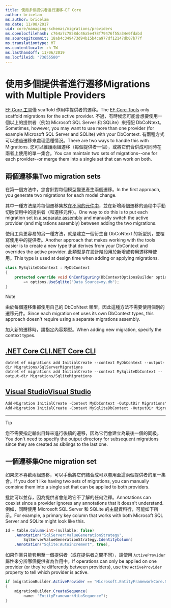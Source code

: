 ```yaml
---
title: 使用多個提供者進行遷移-EF Core
author: bricelam
ms.author: bricelam
ms.date: 11/08/2017
uid: core/managing-schemas/migrations/providers
ms.openlocfilehash: c764a7c7858dc46a5e478f79476f55a34e0fdabd
ms.sourcegitcommit: 18ab4c349473d94b15b4ca977df12147db07b77f
ms.translationtype: MT
ms.contentlocale: zh-TW
ms.lasthandoff: 11/06/2019
ms.locfileid: "73655580"
---
```

# <a name="migrations-with-multiple-providers"></a><span data-ttu-id="38066-102">使用多個提供者進行遷移</span><span class="sxs-lookup"><span data-stu-id="38066-102">Migrations with Multiple Providers</span></span>

<span data-ttu-id="38066-103">[EF Core 工具][1]僅 scaffold 作用中提供者的遷移。</span><span class="sxs-lookup"><span data-stu-id="38066-103">The [EF Core Tools][1] only scaffold migrations for the active provider.</span></span> <span data-ttu-id="38066-104">不過，有時候您可能會想要使用一個以上的提供者（例如 Microsoft SQL Server 和 SQLite）來搭配 DbCoNtext。</span><span class="sxs-lookup"><span data-stu-id="38066-104">Sometimes, however, you may want to use more than one provider (for example Microsoft SQL Server and SQLite) with your DbContext.</span></span> <span data-ttu-id="38066-105">有兩種方式可以透過遷移來處理這種情況。</span><span class="sxs-lookup"><span data-stu-id="38066-105">There are two ways to handle this with Migrations.</span></span> <span data-ttu-id="38066-106">您可以維護兩組遷移（每個提供者一個），或將它們合併成可同時在兩者上使用的單一集合。</span><span class="sxs-lookup"><span data-stu-id="38066-106">You can maintain two sets of migrations--one for each provider--or merge them into a single set that can work on both.</span></span>

## <a name="two-migration-sets"></a><span data-ttu-id="38066-107">兩個遷移集</span><span class="sxs-lookup"><span data-stu-id="38066-107">Two migration sets</span></span>

<span data-ttu-id="38066-108">在第一個方法中，您會針對每個模型變更產生兩個遷移。</span><span class="sxs-lookup"><span data-stu-id="38066-108">In the first approach, you generate two migrations for each model change.</span></span>

<span data-ttu-id="38066-109">其中一種方法是將每個遷移集放[在不同的元件中][2]，並在新增兩個遷移的過程中手動切換使用中的提供者（和遷移元件）。</span><span class="sxs-lookup"><span data-stu-id="38066-109">One way to do this is to put each migration set [in a separate assembly][2] and manually switch the active provider (and migrations assembly) between adding the two migrations.</span></span>

<span data-ttu-id="38066-110">使用工具更容易的另一種方法，就是建立一個衍生自 DbCoNtext 的新型別，並覆寫使用中的提供者。</span><span class="sxs-lookup"><span data-stu-id="38066-110">Another approach that makes working with the tools easier is to create a new type that derives from your DbContext and overrides the active provider.</span></span> <span data-ttu-id="38066-111">此類型是在設計階段用於新增或套用遷移時使用。</span><span class="sxs-lookup"><span data-stu-id="38066-111">This type is used at design time when adding or applying migrations.</span></span>

``` csharp
class MySqliteDbContext : MyDbContext
{
    protected override void OnConfiguring(DbContextOptionsBuilder options)
        => options.UseSqlite("Data Source=my.db");
}
```

> [!NOTE]
> <span data-ttu-id="38066-112">由於每個遷移集都使用自己的 DbCoNtext 類型，因此這種方法不需要使用個別的遷移元件。</span><span class="sxs-lookup"><span data-stu-id="38066-112">Since each migration set uses its own DbContext types, this approach doesn't require using a separate migrations assembly.</span></span>

<span data-ttu-id="38066-113">加入新的遷移時，請指定內容類型。</span><span class="sxs-lookup"><span data-stu-id="38066-113">When adding new migration, specify the context types.</span></span>

## <a name="net-core-clitabdotnet-core-cli"></a>[<span data-ttu-id="38066-114">.NET Core CLI</span><span class="sxs-lookup"><span data-stu-id="38066-114">.NET Core CLI</span></span>](#tab/dotnet-core-cli)

``` Console
dotnet ef migrations add InitialCreate --context MyDbContext --output-dir Migrations/SqlServerMigrations
dotnet ef migrations add InitialCreate --context MySqliteDbContext --output-dir Migrations/SqliteMigrations
```

## <a name="visual-studiotabvs"></a>[<span data-ttu-id="38066-115">Visual Studio</span><span class="sxs-lookup"><span data-stu-id="38066-115">Visual Studio</span></span>](#tab/vs)

``` powershell
Add-Migration InitialCreate -Context MyDbContext -OutputDir Migrations\SqlServerMigrations
Add-Migration InitialCreate -Context MySqliteDbContext -OutputDir Migrations\SqliteMigrations
```

***

> [!TIP]
> <span data-ttu-id="38066-116">您不需要指定輸出目錄來進行後續的遷移，因為它們會建立為最後一個的同級。</span><span class="sxs-lookup"><span data-stu-id="38066-116">You don't need to specify the output directory for subsequent migrations since they are created as siblings to the last one.</span></span>

## <a name="one-migration-set"></a><span data-ttu-id="38066-117">一個遷移集</span><span class="sxs-lookup"><span data-stu-id="38066-117">One migration set</span></span>

<span data-ttu-id="38066-118">如果您不喜歡兩組遷移，可以手動將它們結合成可以套用至這兩個提供者的單一集合。</span><span class="sxs-lookup"><span data-stu-id="38066-118">If you don't like having two sets of migrations, you can manually combine them into a single set that can be applied to both providers.</span></span>

<span data-ttu-id="38066-119">批註可以並存，因為提供者會忽略它不了解的任何注釋。</span><span class="sxs-lookup"><span data-stu-id="38066-119">Annotations can coexist since a provider ignores any annotations that it doesn't understand.</span></span> <span data-ttu-id="38066-120">例如，同時使用 Microsoft SQL Server 和 SQLite 的主鍵資料行，可能如下所示。</span><span class="sxs-lookup"><span data-stu-id="38066-120">For example, a primary key column that works with both Microsoft SQL Server and SQLite might look like this.</span></span>

``` csharp
Id = table.Column<int>(nullable: false)
    .Annotation("SqlServer:ValueGenerationStrategy",
        SqlServerValueGenerationStrategy.IdentityColumn)
    .Annotation("Sqlite:Autoincrement", true),
```

<span data-ttu-id="38066-121">如果作業只能套用至一個提供者（或在提供者之間不同），請使用 `ActiveProvider` 屬性來分辨哪個提供者為作用中。</span><span class="sxs-lookup"><span data-stu-id="38066-121">If operations can only be applied on one provider (or they're differently between providers), use the `ActiveProvider` property to tell which provider is active.</span></span>

``` csharp
if (migrationBuilder.ActiveProvider == "Microsoft.EntityFrameworkCore.SqlServer")
{
    migrationBuilder.CreateSequence(
        name: "EntityFrameworkHiLoSequence");
}
```

  [1]: ../../miscellaneous/cli/index.md
  [2]: projects.md
